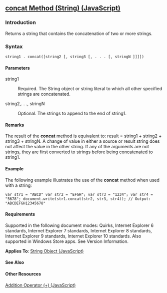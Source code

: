 ## [concat Method (String) (JavaScript)](concat-Method__String.html)

### Introduction 

 Returns a string that contains the concatenation of two or more strings.

### Syntax 

```
string1 . concat([string2 [, string3 [, . . . [, stringN ]]]])
```

#### Parameters 

<div id="sectionSection0" class="section" name="collapseableSection" style="" expanded="true">
  <dl class="authored">
    <dt>
      <span class="parameter" sdata="paramReference" xmlns:util="util">string1</span>
    </dt>
    <dd>
      <p xmlns:util="util">
        Required. The <span sdata="langKeyword" value="String"><span class="keyword">String</span></span> object or string literal to which all other specified strings are concatenated.
      </p>
    </dd>
    <dt>
      <span class="parameter" sdata="paramReference" xmlns:util="util">string2,. . ., stringN</span>
    </dt>
    <dd>
      <p xmlns:util="util">
        Optional. The strings to append to the end of <span class="parameter" sdata="paramReference">string1</span>.
      </p>
    </dd>
  </dl>
</div>

#### Remarks 

<div id="languageReferenceRemarksSection" class="section" name="collapseableSection" style="">
  <p xmlns:util="util">
    The result of the <b>concat</b> method is equivalent to: <span class="parameter" sdata="paramReference">result</span> = <span class="parameter" sdata="paramReference">string1</span> +
    <span class="parameter" sdata="paramReference">string2</span> + <span class="parameter" sdata="paramReference">string3</span> + <span class="parameter" sdata="paramReference">stringN</span>. A
    change of value in either a source or result string does not affect the value in the other string. If any of the arguments are not strings, they are first converted to strings before being
    concatenated to <span class="parameter" sdata="paramReference">string1</span>.
  </p>
</div>

#### Example 

<p xmlns:util="util">
  The following example illustrates the use of the <b>concat</b> method when used with a string:
</p>

```
var str1 = "ABCD" var str2 = "EFGH"; var str3 = "1234"; var str4 = "5678"; document.write(str1.concat(str2, str3, str4)); // Output: "ABCDEFGH12345678"
```

#### Requirements 

<div id="requirementsTitleSection" class="section" name="collapseableSection" style="">
  <p xmlns:util="util"></p>
  <p>
    Supported in the following document modes: Quirks, Internet Explorer 6 standards, Internet Explorer 7 standards, Internet Explorer 8 standards, Internet Explorer 9 standards, Internet Explorer 10
    standards. Also supported in Windows Store apps. See Version Information.
  </p>
  <p xmlns:util="util">
    <b>Applies To</b>: <span sdata="link"><a href="8063ecd5-5778-4e87-b985-b21420171914.htm">String Object (JavaScript)</a></span>
  </p>
</div>

#### See Also 

<div id="seeAlsoSection" class="section" name="collapseableSection" style="">
  <h4 class="subHeading">
    Other Resources
  </h4>
  <div class="seeAlsoStyle">
    <span sdata="link" xmlns:util="util"><a href="ec1237d3-e78b-4e77-bd7d-c0204cf03acd.htm">Addition Operator (+) (JavaScript)</a></span>
  </div>
</div>


